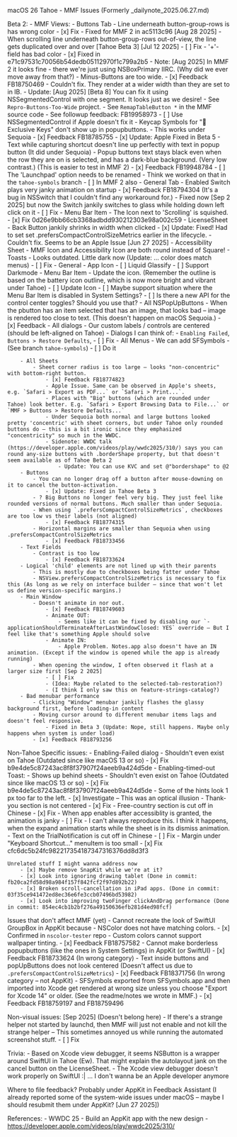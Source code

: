 macOS 26 Tahoe - MMF Issues
    (Formerly _dailynote_2025.06.27.md)

Beta 2:
    - MMF Views:
        - Buttons Tab
            - Line underneath button-group-rows is has wrong color
                - [x] Fix 
                    - Fixed for MMF 2 in ac5113c96 [Aug 28 2025]
            - When scrolling line underneath button-group-rows out-of-view, the line gets duplicated over and over [Tahoe Beta 3] [Jul 12 2025]
                - [ ] Fix
            - '+'-field has bad color
                - [x] Fixed in e71c97531c70056b54dedb05112970f1c799a2b5
                - Note: [Aug 2025] In MMF 2 it looks fine - there we're just using NSBoxPrimary IIRC. (Why did we ever move away from that?)
            - Minus-Buttons are too wide. 
                - [x] Feedback FB18750469
                - Couldn't fix. They render at a wider width than they are set to in IB.
                - Update: [Aug 2025] [Beta 8] You can fix it using NSSegmentedControl with one segment. It looks just as we desire!
                    - See `Repro-Buttons-Too-Wide` project.
                    - See `RemapTableButton *` in the MMF source code
                    - See followup feedback: FB19958973
                - [ ] Use NSSegmentedControl if Apple doesn't fix it
            - Keycap Symbols for " Exclusive Keys" don't show up in popupbuttons.
                - This works under Sequoia
                - [x] Feedback FB18785755
                - [x] Update: Apple Fixed in Beta 5
            - Text while capturing shortcut doesn't line up perfectly with text in popup button (It did under Sequoia)
            - Popup buttons text stays black even when the row they are on is selected, and has a dark-blue background. (Very low contrast.) (This is easier to test in MMF 2)
                - [x] Feedback FB19948784
            - [ ] The 'Launchpad' option needs to be renamed
                - Think we worked on that in the `tahoe-symbols` branch
                - [ ] In MMF 2 also 
        - General Tab
            - Enabled Switch plays very janky animation on startup
            - [x] Feedback FB18794304 (It's a bug in NSSwitch that I couldn't find any workaround for.)
            - Fixed now [Sep 2 2025] but now the Switch jankily switches to glass while holding down left click on it
                - [ ] Fix
        - Menu Bar Item
            - The Icon next to 'Scrolling' is squished.
            - [x] Fix 0d26e9bb66cb3368adbdd930212303e98a002c59
        - LicenseSheet
            - Back Button jankily shrinks in width when clicked
                - [x] Update: Fixed! Had to set set .prefersCompactControlSizeMetrics earlier in the lifecycle.
                - Couldn't fix. Seems to be an Apple Issue [Jun 27 2025]
        - Accessibility Sheet
            - MMF Icon and Accessibility Icon are both round instead of Square!
        - Toasts
            - Looks outdated. Little dark now (Update: ... color does match menus)
            - [ ] Fix
    - General
        - App Icon
            - [ ] Liquid Glassify
            - [ ] Support Darkmode
        - Menu Bar Item
            - Update the icon. (Remember the outline is based on the battery icon outline, which is now more bright and vibrant under Tahoe)
                - [ ] Update Icon
            - [ ] Maybe support situation where the Menu Bar Item is disabled in System Settings?
            - [ ] Is there a new API for the control center toggles? Should you use that?
        - All NSPopUpButtons
            - When the pbutton has an item selected that has an image, that looks bad – image is rendered too close to text. (This doesn't happen on macOS Sequoia.)
            - [x] Feedback 
        - All dialogs
            - Our custom labels / controls are centered (should be left-aligned on Tahoe)
            - Dialogs I can think of:
                - `Enabling Failed`, `Buttons > Restore Defaults`, 
            - [ ] Fix
        - All Menus
            - We can add SFSymbols
                - (See branch `tahoe-symbols`)
            - [ ] Do it

        - All Sheets
            - Sheet corner radius is too large – looks "non-concentric" with bottom-right button.
                - [x] Feedback FB18774823
                - Apple Issue. Same can be observed in Apple's sheets, e.g. `Safari > Export as PDF...` or `Safari > Print...`. 
                - Places with "Big" buttons (which are rounded under Tahoe) look better. E.g. `Safari > Export Browsing Data to File...` or `MMF > Buttons > Restore Defaults...`
                - Under Sequoia both normal and large buttons looked pretty 'concentric' with sheet corners, but under Tahoe only rounded buttons do – this is a bit ironic since they emphasized "concentricity" so much in the WWDC.
                - Sidenote: WWDC talk (https://developer.apple.com/videos/play/wwdc2025/310/) says you can round any-size buttons with .borderShape property, but that doesn't seem available as of Tahoe Beta 2
                    - Update: You can use KVC and set @"bordershape" to @2
        - Buttons
            - You can no longer drag off a button after mouse-downing on it to cancel the button-activation.
                - [x] Update: Fixed in Tahoe Beta 3
            - ? Big Buttons no longer feel very big. They just feel like rounded versions of normal buttons. Much smaller than under Sequoia.
            - When using `.prefersCompactControlSizeMetrics`, checkboxes are too low vs their labels (not aligned)
                - [x] Feedback FB18774315
            - Horizontal margins are smaller than Sequoia when using .prefersCompactControlSizeMetrics
                - [x] Feedback FB18733456
        - Text Fields
            - Contrast is too low
                - [x] Feedback FB18733624
        - Logical 'child' elements are not lined up with their parents
            - This is mostly due to checkboxes being fatter under Tahoe
            - NSView.prefersCompactControlSizeMetrics is necessary to fix this (As long as we rely on interface builder – since that won't let us define version-specific margins.)
        - Main Window
            - Doesn't animate in nor out.
                - [x] Feedback FB18749603
                - Animate OUT:
                    - Seems like it can be fixed by disabling our `-applicationShouldTerminateAfterLastWindowClosed: YES` override – But I feel like that's something Apple should solve
                - Animate IN: 
                    - Apple Problem. Notes.app also doesn't have an IN animation. (Except if the window is opened while the app is already running)
            - When opening the window, I often observed it flash at a larger size first [Sep 2 2025]
                - [ ] Fix
                - (Idea: Maybe related to the selected-tab-restoration?)
                - (I think I only saw this on feature-strings-catalog?)
        - Bad menubar performance
            - Clicking "Window" menubar jankily flashes the glassy background first, before loading-in content
            - Moving cursor around to different menubar items lags and doesn't feel responsive.
                - Fixed in Beta 3 (Update: Nope, still happens. Maybe only happens when system is under load)
            - [x] Feedback FB18793256

Non-Tahoe Specific issues:
    - Enabling-Failed dialog
        - Shouldn't even exist on Tahoe (Outdated since like macOS 13 or so)
        - [x] Fix b9e4de5c87243ac8f8f37907f24aeeb9a424d5de
    - Enabling-timed-out Toast:
        - Shows up behind sheets
        - Shouldn't even exist on Tahoe (Outdated since like macOS 13 or so)
        - [x] Fix b9e4de5c87243ac8f8f37907f24aeeb9a424d5de
    - Some of the hints look 1 px too far to the left.
        - [x] Investigate – This was an optical illusion
    - Thank-you section is not centered
        - [x] Fix
    - Free-country section is cut off in Chinese
        - [x] Fix
    - When app enables after accessiblity is granted, the animation is janky
        - [ ] Fix 
        - I can't always reproduce this. I think it happens, when the expand animation starts while the sheet is in its dismiss animation.
    - Text on the TrialNotification is cut off in Chinese
        - [ ] Fix
    - Margin under "Keyboard Shortcut..." menuItem is too small
        - [x] Fix cfc6dc5b24fc982217354187347316376dd8d3f3
    
    Unrelated stuff I might wanna address now
        - [x] Maybe remove SnapKit while we're at it?
        - [x] Look into ignoring drawing tablet (Done in commit: fb20ca2fd58d98a984f157f842fcf2f97d892b22)
        - [x] Broken scroll-cancellation in iPad apps. (Done in commit: 03f35ce941472ed8ec36e6fe3ccb07496bd53982)
        - [x] Look into improving twoFinger clickAndDrag performance (Done in commit: 854ec4cb1b2bf276a49150636efb281d4ed98fcf)


Issues that don't affect MMF (yet)
    - Cannot recreate the look of SwiftUI GroupBox in AppKit because 
        - NSColor does not have matching colors.
            - [x] Confirmed in `nscolor-tester` repo
        - Custom colors cannot support wallpaper tinting.
        - [x] Feedback FB18757582
    - Cannot make borderless popupbuttons (like the ones in System Settings) in AppKit (or SwiftUI)
        - [x] Feedback FB18733624 (In wrong category)
    - Text inside buttons and popUpButtons does not look centered (Doesn't affect us due to `.prefersCompactControlSizeMetrics`)
        - [x] Feedback FB18371756 (In wrong category – not AppKit)
    - SFSymbols exported from SFSymbols.app and then imported into Xcode get rendered at wrong size unless you choose "Export for Xcode 14" or older. (See the readme/notes we wrote in MMF.)
        - [x] Feedback FB18759197 and FB18759496

Non-visual issues: [Sep 2025] (Doesn't belong here)
    - If there's a strange helper not started by launchd, then MMF will just not enable and not kill the strange helper – This sometimes annoyed us while running the automated screenshot stuff.
        - [ ] Fix

Trivia:
    - Based on Xcode view debugger, it seems NSButton is a wrapper around SwiftUI in Tahoe (Ew). That might explain the autolayout jank on the cancel button on the LicenseSheet.
    - The Xcode view debugger doesn't work properly on SwiftUI :| ... I don't wanna be an Apple developer anymore

Where to file feedback?
    Probably under AppKit in Feedback Assistant  (I already reported some of the system-wide issues under macOS – maybe I should resubmit them under AppKit? [Jun 27 2025])

References:
    - WWDC 25 - Build an AppKit app with the new design - https://developer.apple.com/videos/play/wwdc2025/310/